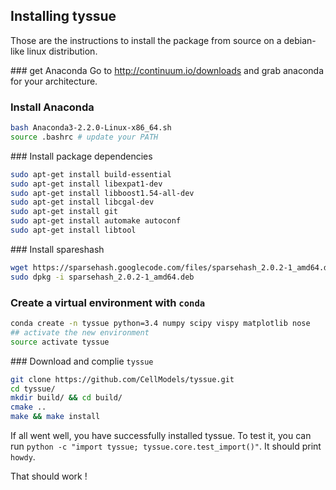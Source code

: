 ## Installing tyssue

Those are the instructions to install the package from source on a debian-like linux distribution.

### get Anaconda
Go to http://continuum.io/downloads and grab anaconda for your architecture.

### Install Anaconda

```bash
bash Anaconda3-2.2.0-Linux-x86_64.sh
source .bashrc # update your PATH
```

### Install package dependencies

```bash
sudo apt-get install build-essential
sudo apt-get install libexpat1-dev
sudo apt-get install libboost1.54-all-dev
sudo apt-get install libcgal-dev
sudo apt-get install git
sudo apt-get install automake autoconf
sudo apt-get install libtool
```

### Install spareshash

```bash
wget https://sparsehash.googlecode.com/files/sparsehash_2.0.2-1_amd64.deb
sudo dpkg -i sparsehash_2.0.2-1_amd64.deb
```

### Create a virtual environment with `conda`

```bash
conda create -n tyssue python=3.4 numpy scipy vispy matplotlib nose
## activate the new environment
source activate tyssue
```

### Download and complie `tyssue`

```bash
git clone https://github.com/CellModels/tyssue.git
cd tyssue/
mkdir build/ && cd build/
cmake ..
make && make install
```

If all went well, you have successfully installed tyssue. To test it, you can run `python -c "import tyssue; tyssue.core.test_import()"`. It should print `howdy`.

That should work !
